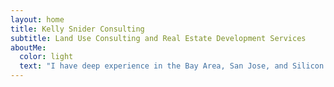 ```yaml
---
layout: home
title: Kelly Snider Consulting
subtitle: Land Use Consulting and Real Estate Development Services
aboutMe:
  color: light
  text: "I have deep experience in the Bay Area, San Jose, and Silicon Valley in real estate development, land use, and entitlements. My specialty is forward planning, project and program management, and site design. My experience in city planning, infill redevelopment, and many years as a private developer gives me a unique perspective from both sides of the table, and has informed all my work on behalf of developers and property owners. \r\n\nI am an excellent team-builder and manager with years of experience overseeing complex planning and entitlement processes in many jurisdictions. I have achieved a high success rate in designing, managing, and constructing projects by holding tight to the non-negotiables _(honestly, just recognizing the non-negotiables puts me ahead of most people in the room)_ while facilitating sensitive, genuine cooperation with key stakeholders."
---
```


